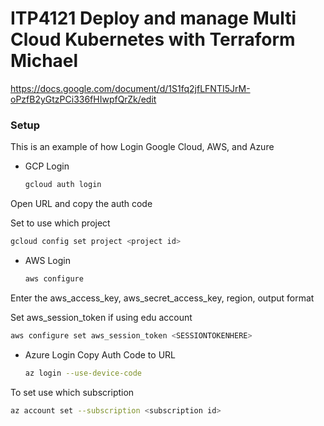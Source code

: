 # ITP4121 Deploy and manage Multi Cloud Kubernetes with Terraform Michael

https://docs.google.com/document/d/1S1fq2jfLFNTI5JrM-oPzfB2yGtzPCi336fHIwpfQrZk/edit

### Setup

This is an example of how Login Google Cloud, AWS, and Azure
* GCP Login
  ```sh
  gcloud auth login
  ```
Open URL and copy the auth code

Set to use which project
  ```sh
  gcloud config set project <project id>
  ```


* AWS Login
  ```sh
  aws configure
  ```
Enter the aws_access_key, aws_secret_access_key, region, output format

Set aws_session_token if using edu account
  ```sh
  aws configure set aws_session_token <SESSIONTOKENHERE>
  ```

* Azure Login
Copy Auth Code to URL
  ```sh
  az login --use-device-code
  ```
To set use which subscription
  ```sh
  az account set --subscription <subscription id>
  ```
